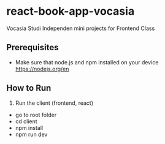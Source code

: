 # react-book-app-vocasia

Vocasia Studi Independen mini projects for Frontend Class

## Prerequisites
- Make sure that node.js and npm installed on your device https://nodejs.org/en


## How to Run

1. Run the client (frontend, react)

- go to root folder
- cd client
- npm install
- npm run dev
